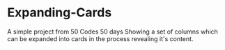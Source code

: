 # Expanding-Cards

A simple project from 50 Codes 50 days Showing a set of columns which can be expanded into cards in the process revealing it's content.
